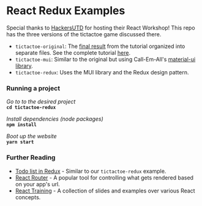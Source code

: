 # React Redux Examples

Special thanks to [HackersUTD](https://www.facebook.com/groups/utdhackers/) for hosting their React Workshop! This repo has the three versions of the tictactoe game discussed there.

- `tictactoe-original`: The [final result](https://codepen.io/gaearon/pen/gWWZgR?editors=0010) from the tutorial organized into separate files. See the complete tutorial [here](https://reactjs.org/tutorial/tutorial.html).
- `tictactoe-mui`: Similar to the original but using Call-Em-All's [material-ui library](http://www.material-ui.com/#/).
- `tictactoe-redux`: Uses the MUI library and the Redux design pattern.

### Running a project

_Go to to the desired project_<br/>
**`cd tictactoe-redux`<br/>**

_Install dependencies (node packages)_<br/>
**`npm install`<br/>**

_Boot up the website_<br/>
**`yarn start`**

### Further Reading
- [Todo list in Redux](https://redux.js.org/basics/example-todo-list) - Similar to our `tictactoe-redux` example.
- [React Router](https://reacttraining.com/react-router/) - A popular tool for controlling what gets rendered based on your app's url.
- [React Training](https://github.com/ReactTraining/react-workshop) - A collection of slides and examples over various React concepts.